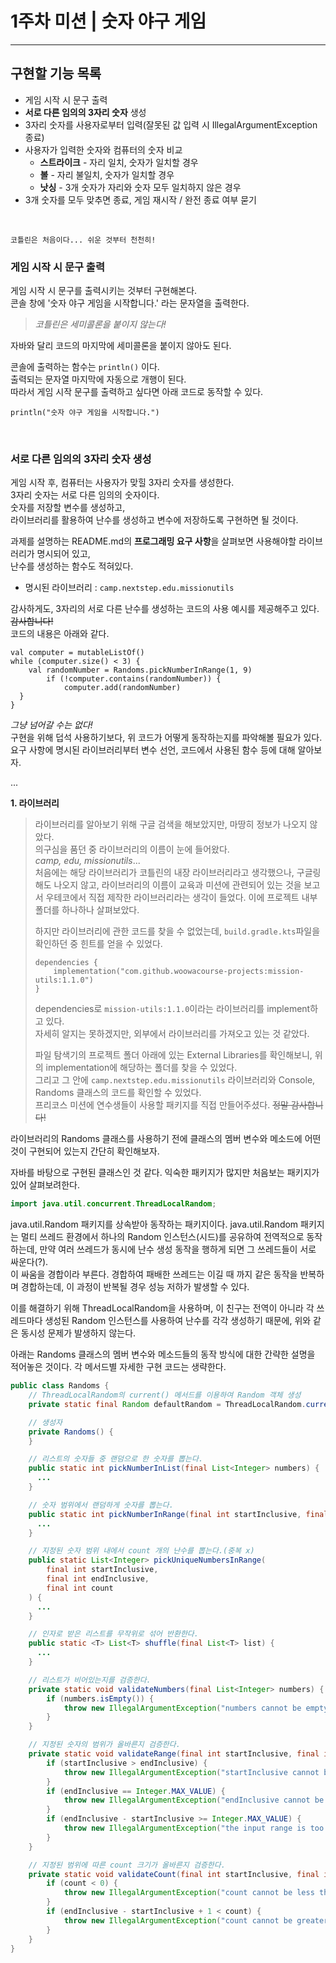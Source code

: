 1주차 미션 | 숫자 야구 게임
=======================
-----------------------

## 구현할 기능 목록
* 게임 시작 시 문구 출력
* __서로 다른 임의의 3자리 숫자__ 생성
* 3자리 숫자를 사용자로부터 입력(잘못된 값 입력 시 IllegalArgumentException 종료)
* 사용자가 입력한 숫자와 컴퓨터의 숫자 비교
    + __스트라이크__ - 자리 일치, 숫자가 일치할 경우
    + __볼__ - 자리 불일치, 숫자가 일치할 경우
    + __낫싱__ - 3개 숫자가 자리와 숫자 모두 일치하지 않은 경우
* 3개 숫자를 모두 맞추면 종료, 게임 재시작 / 완전 종료 여부 묻기

<br>

    코틀린은 처음이다... 쉬운 것부터 천천히!


### 게임 시작 시 문구 출력
게임 시작 시 문구를 출력시키는 것부터 구현해본다.   
콘솔 창에 '숫자 야구 게임을 시작합니다.' 라는 문자열을 출력한다.   

> *코틀린은 세미콜론을 붙이지 않는다!*

자바와 달리 코드의 마지막에 세미콜론을 붙이지 않아도 된다.   

콘솔에 출력하는 함수는 `println()` 이다.   
출력되는 문자열 마지막에 자동으로 개행이 된다.   
따라서 게임 시작 문구를 출력하고 싶다면 아래 코드로 동작할 수 있다.

    println("숫자 야구 게임을 시작합니다.")

<br>

### 서로 다른 임의의 3자리 숫자 생성
게임 시작 후, 컴퓨터는 사용자가 맞힐 3자리 숫자를 생성한다.   
3자리 숫자는 서로 다른 임의의 숫자이다.   
숫자를 저장할 변수를 생성하고,   
라이브러리를 활용하여 난수를 생성하고 변수에 저장하도록 구현하면 될 것이다.

과제를 설명하는 README.md의 **프로그래밍 요구 사항**을 살펴보면 사용해야할 라이브러리가 명시되어 있고,   
난수를 생성하는 함수도 적혀있다.

* 명시된 라이브러리 : `camp.nextstep.edu.missionutils`

감사하게도, 3자리의 서로 다른 난수를 생성하는 코드의 사용 예시를 제공해주고 있다. ~~감사합니다!~~   
코드의 내용은 아래와 같다.

    val computer = mutableListOf()
    while (computer.size() < 3) {
        val randomNumber = Randoms.pickNumberInRange(1, 9)
            if (!computer.contains(randomNumber)) {
                computer.add(randomNumber)
      }
    }

*그냥 넘어갈 수는 없다!*   
구현을 위해 덥석 사용하기보다, 위 코드가 어떻게 동작하는지를 파악해볼 필요가 있다.  
요구 사항에 명시된 라이브러리부터 변수 선언, 코드에서 사용된 함수 등에 대해 알아보자.

...

__1. 라이브러리__

> 라이브러리를 알아보기 위해 구글 검색을 해보았지만, 마땅히 정보가 나오지 않았다.   
> 의구심을 품던 중 라이브러리의 이름이 눈에 들어왔다.   
> *camp, edu, missionutils*...   
> 처음에는 해당 라이브러리가 코틀린의 내장 라이브러리라고 생각했으나, 
> 구글링해도 나오지 않고, 라이브러리의 이름이 교육과 미션에 관련되어 있는 것을 보고서 
> 우테코에서 직접 제작한 라이브러리라는 생각이 들었다. 이에 프로젝트 내부 폴더를 하나하나 살펴보았다.   
> 
> 하지만 라이브러리에 관한 코드를 찾을 수 없었는데, `build.gradle.kts`파일을 확인하던 중 힌트를 얻을 수 있었다.   
> 
>     dependencies {
>         implementation("com.github.woowacourse-projects:mission-utils:1.1.0")
>     }
> 
> dependencies로 `mission-utils:1.1.0`이라는 라이브러리를 implement하고 있다.   
> 자세히 알지는 못하겠지만, 외부에서 라이브러리를 가져오고 있는 것 같았다.
> 
> 파일 탐색기의 프로젝트 폴더 아래에 있는 External Libraries를 확인해보니, 위의 implementation에 해당하는 폴더를 찾을 수 있었다.   
> 그리고 그 안에 `camp.nextstep.edu.missionutils` 라이브러리와 Console, Randoms 클래스의 코드를 확인할 수 있었다.   
> 프리코스 미션에 연수생들이 사용할 패키지를 직접 만들어주셨다. ~~정말 감사합니다!~~

라이브러리의 Randoms 클래스를 사용하기 전에 클래스의 멤버 변수와 메소드에 어떤 것이 구현되어 있는지 간단히 확인해보자.

자바를 바탕으로 구현된 클래스인 것 같다. 익숙한 패키지가 많지만 처음보는 패키지가 있어 살펴보려한다.
```kotlin
import java.util.concurrent.ThreadLocalRandom;
```
java.util.Random 패키지를 상속받아 동작하는 패키지이다. java.util.Random 패키지는 멀티 쓰레드 환경에서 
하나의 Random 인스턴스(시드)를 공유하여 전역적으로 동작하는데, 만약 여러 쓰레드가 동시에 난수 생성 동작을 행하게 되면 그 쓰레드들이 서로 싸운다(?).   
이 싸움을 경합이라 부른다. 경합하여 패배한 쓰레드는 이길 때 까지 같은 동작을 반복하며 경합하는데, 이 과정이 반복될 경우 성능 저하가 발생할 수 있다.

이를 해결하기 위해 ThreadLocalRandom을 사용하며, 이 친구는 전역이 아니라 각 쓰레드마다 생성된 Random 인스턴스를 사용하여 난수를 각각 생성하기 때문에,
위와 같은 동시성 문제가 발생하지 않는다.

아래는 Randoms 클래스의 멤버 변수와 메소드들의 동작 방식에 대한 간략한 설명을 적어놓은 것이다. 각 메서드별 자세한 구현 코드는 생략한다.
```java
public class Randoms {
    // ThreadLocalRandom의 current() 메서드를 이용하여 Random 객체 생성
    private static final Random defaultRandom = ThreadLocalRandom.current();

    // 생성자
    private Randoms() {
    }

    // 리스트의 숫자들 중 랜덤으로 한 숫자를 뽑는다.
    public static int pickNumberInList(final List<Integer> numbers) {
      ...
    }

    // 숫자 범위에서 랜덤하게 숫자를 뽑는다.
    public static int pickNumberInRange(final int startInclusive, final int endInclusive) {
      ...
    }

    // 지정된 숫자 범위 내에서 count 개의 난수를 뽑는다.(중복 x)
    public static List<Integer> pickUniqueNumbersInRange(
        final int startInclusive,
        final int endInclusive,
        final int count
    ) {
      ...
    }

    // 인자로 받은 리스트를 무작위로 섞어 반환한다.
    public static <T> List<T> shuffle(final List<T> list) {
      ...
    }

    // 리스트가 비어있는지를 검증한다.
    private static void validateNumbers(final List<Integer> numbers) {
        if (numbers.isEmpty()) {
            throw new IllegalArgumentException("numbers cannot be empty.");
        }
    }

    // 지정된 숫자의 범위가 올바른지 검증한다.
    private static void validateRange(final int startInclusive, final int endInclusive) {
        if (startInclusive > endInclusive) {
            throw new IllegalArgumentException("startInclusive cannot be greater than endInclusive.");
        }
        if (endInclusive == Integer.MAX_VALUE) {
            throw new IllegalArgumentException("endInclusive cannot be greater than Integer.MAX_VALUE.");
        }
        if (endInclusive - startInclusive >= Integer.MAX_VALUE) {
            throw new IllegalArgumentException("the input range is too large.");
        }
    }

    // 지정된 범위에 따른 count 크기가 올바른지 검증한다.
    private static void validateCount(final int startInclusive, final int endInclusive, final int count) {
        if (count < 0) {
            throw new IllegalArgumentException("count cannot be less than zero.");
        }
        if (endInclusive - startInclusive + 1 < count) {
            throw new IllegalArgumentException("count cannot be greater than the input range.");
        }
    }
}
```